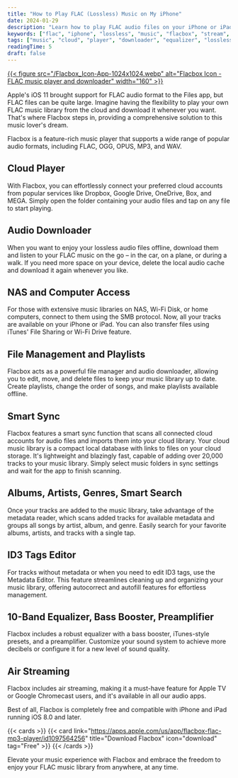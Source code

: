 ```yaml
---
title: "How to Play FLAC (Lossless) Music on My iPhone"
date: 2024-01-29
description: "Learn how to play FLAC audio files on your iPhone or iPad using Flacbox. Stream from the cloud, download offline, and organize your music library."
keywords: ["flac", "iphone", "lossless", "music", "flacbox", "stream", "offline", "player"]
tags: ["music", "cloud", "player", "downloader", "equalizer", "lossless", "offline", "FLAC", "streamer"]
readingTime: 5
draft: false
---
```


[{{< figure src="/Flacbox_Icon-App-1024x1024.webp" alt="Flacbox Icon - FLAC music player and downloader" width="160" >}}](/products/flacbox)

Apple's iOS 11 brought support for FLAC audio format to the Files app, but FLAC files can be quite large. Imagine having the flexibility to play your own FLAC music library from the cloud and download it whenever you want. That's where Flacbox steps in, providing a comprehensive solution to this music lover's dream.

Flacbox is a feature-rich music player that supports a wide range of popular audio formats, including FLAC, OGG, OPUS, MP3, and WAV.

## Cloud Player

With Flacbox, you can effortlessly connect your preferred cloud accounts from popular services like Dropbox, Google Drive, OneDrive, Box, and MEGA. Simply open the folder containing your audio files and tap on any file to start playing.

## Audio Downloader

When you want to enjoy your lossless audio files offline, download them and listen to your FLAC music on the go – in the car, on a plane, or during a walk. If you need more space on your device, delete the local audio cache and download it again whenever you like.

## NAS and Computer Access

For those with extensive music libraries on NAS, Wi-Fi Disk, or home computers, connect to them using the SMB protocol. Now, all your tracks are available on your iPhone or iPad. You can also transfer files using iTunes' File Sharing or Wi-Fi Drive feature.

## File Management and Playlists

Flacbox acts as a powerful file manager and audio downloader, allowing you to edit, move, and delete files to keep your music library up to date. Create playlists, change the order of songs, and make playlists available offline.

## Smart Sync

Flacbox features a smart sync function that scans all connected cloud accounts for audio files and imports them into your cloud library. Your cloud music library is a compact local database with links to files on your cloud storage. It's lightweight and blazingly fast, capable of adding over 20,000 tracks to your music library. Simply select music folders in sync settings and wait for the app to finish scanning.

## Albums, Artists, Genres, Smart Search

Once your tracks are added to the music library, take advantage of the metadata reader, which scans added tracks for available metadata and groups all songs by artist, album, and genre. Easily search for your favorite albums, artists, and tracks with a single tap.

## ID3 Tags Editor

For tracks without metadata or when you need to edit ID3 tags, use the Metadata Editor. This feature streamlines cleaning up and organizing your music library, offering autocorrect and autofill features for effortless management.

## 10-Band Equalizer, Bass Booster, Preamplifier

Flacbox includes a robust equalizer with a bass booster, iTunes-style presets, and a preamplifier. Customize your sound system to achieve more decibels or configure it for a new level of sound quality.

## Air Streaming

Flacbox includes air streaming, making it a must-have feature for Apple TV or Google Chromecast users, and it's available in all our audio apps.

Best of all, Flacbox is completely free and compatible with iPhone and iPad running iOS 8.0 and later.

{{< cards >}}
  {{< card link="https://apps.apple.com/us/app/flacbox-flac-mp3-player/id1097564256" title="Download Flacbox" icon="download" tag="Free" >}}
{{< /cards >}}

Elevate your music experience with Flacbox and embrace the freedom to enjoy your FLAC music library from anywhere, at any time.
